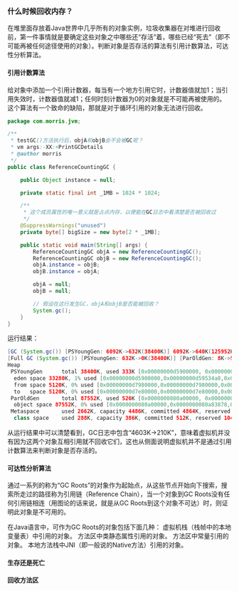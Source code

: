 ### 什么时候回收内存？
在堆里面存放着Java世界中几乎所有的对象实例，垃圾收集器在对堆进行回收前，第一件事情就是要确定这些对象之中哪些还“存活”着，哪些已经“死去”（即不可能再被任何途径使用的对象）。判断对象是否存活的算法有引用计数算法，可达性分析算法。

#### 引用计数算法
给对象中添加一个引用计数器，每当有一个地方引用它时，计数器值就加1；当引用失效时，计数器值就减1；任何时刻计数器为0的对象就是不可能再被使用的。
这个算法有一个致命的缺陷，那就是对于循环引用的对象无法进行回收。
```java
package com.morris.jvm;

/**
 * testGC()方法执行后，objA和objB会不会被GC呢？
 * vm args:-XX:+PrintGCDetails
 * @author morris
 */
public class ReferenceCountingGC {

	public Object instance = null;

	private static final int _1MB = 1024 * 1024;

	/**
	 * 这个成员属性的唯一意义就是占点内存，以便能在GC日志中看清楚是否被回收过
	 */
	@SuppressWarnings("unused")
	private byte[] bigSize = new byte[2 * _1MB];

	public static void main(String[] args) {
		ReferenceCountingGC objA = new ReferenceCountingGC();
		ReferenceCountingGC objB = new ReferenceCountingGC();
		objA.instance = objB;
		objB.instance = objA;

		objA = null;
		objB = null;

		// 假设在这行发生GC，objA和objB是否能被回收？
		System.gc();
	}
}

```
运行结果：
```java
[GC (System.gc()) [PSYoungGen: 6092K->632K(38400K)] 6092K->640K(125952K), 0.0006584 secs] [Times: user=0.00 sys=0.00, real=0.00 secs] 
[Full GC (System.gc()) [PSYoungGen: 632K->0K(38400K)] [ParOldGen: 8K->526K(87552K)] 640K->526K(125952K), [Metaspace: 2655K->2655K(1056768K)], 0.0156118 secs] [Times: user=0.00 sys=0.00, real=0.02 secs] 
Heap
 PSYoungGen      total 38400K, used 333K [0x00000000d5900000, 0x00000000d8380000, 0x0000000100000000)
  eden space 33280K, 1% used [0x00000000d5900000,0x00000000d59534a8,0x00000000d7980000)
  from space 5120K, 0% used [0x00000000d7980000,0x00000000d7980000,0x00000000d7e80000)
  to   space 5120K, 0% used [0x00000000d7e80000,0x00000000d7e80000,0x00000000d8380000)
 ParOldGen       total 87552K, used 526K [0x0000000080a00000, 0x0000000085f80000, 0x00000000d5900000)
  object space 87552K, 0% used [0x0000000080a00000,0x0000000080a83878,0x0000000085f80000)
 Metaspace       used 2662K, capacity 4486K, committed 4864K, reserved 1056768K
  class space    used 288K, capacity 386K, committed 512K, reserved 1048576K
```
从运行结果中可以清楚看到，GC日志中包含“4603K->210K”，意味着虚拟机并没有因为这两个对象互相引用就不回收它们，这也从侧面说明虚拟机并不是通过引用计数算法来判断对象是否存活的。

#### 可达性分析算法
通过一系列的称为“GC Roots”的对象作为起始点，从这些节点开始向下搜索，搜索所走过的路径称为引用链（Reference Chain），当一个对象到GC Roots没有任何引用链相连（用图论的话来说，就是从GC Roots到这个对象不可达）时，则证明此对象是不可用的。

在Java语言中，可作为GC Roots的对象包括下面几种：
虚拟机栈（栈帧中的本地变量表）中引用的对象。
方法区中类静态属性引用的对象。
方法区中常量引用的对象。
本地方法栈中JNI（即一般说的Native方法）引用的对象。

#### 生存还是死亡


#### 回收方法区


